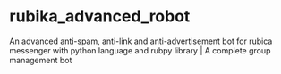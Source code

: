 # rubika_advanced_robot
An advanced anti-spam, anti-link and anti-advertisement bot for rubica messenger with python language and rubpy library | A complete group management bot
